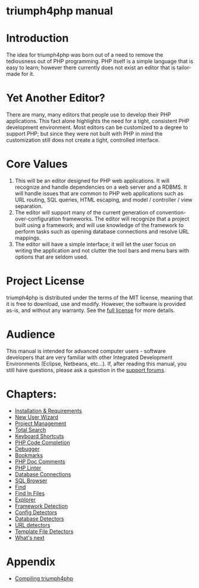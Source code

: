 # triumph4php manual #

# Introduction #
The idea for triumph4php was born out of a need to remove the tediousness out of PHP programming. PHP itself is a 
simple language that is easy to learn; however there currently does not exist an editor that is tailor-made for it.  

# Yet Another Editor? #
There are many, many editors that people use to develop their PHP applications.  This fact alone highlights the 
need for a tight, consistent PHP development environment. Most editors can be customized to a degree to support 
PHP; but since they were not built with PHP in mind the customization still does not create a tight, controlled 
interface.

# Core Values #
  1. This will be an editor designed for PHP web applications.  It will recognize and handle dependencies on a 
     web server and a RDBMS. It will handle issues that are common to PHP web applications such as URL routing, 
	 SQL queries, HTML escaping, and model / controller / view separation.
  2. The editor will support many of the current generation of convention-over-configuration frameworks.  The editor
     will recognize that a project built using a framework; and will use knowledge of the framework to perform tasks 
	 such as opening database connections and resolve URL mappings.
  3. The editor will have a simple interface; it will let the user focus on writing the application and not clutter 
     the tool bars and menu bars with options that are seldom used.

# Project License #
triumph4php is distributed under the terms of the MIT license, meaning that it is free to download, use and modify.
However, the software is provided as-is, and without any warranty. See the 
[full license](http://www.opensource.org/licenses/mit-license.php) for more details.

# Audience #
This manual is intended for advanced computer users - software developers that are very familiar with other Integrated 
Development Environments (Eclipse, Netbeans, etc...).  If, after reading this manual, you still have questions, 
please ask a question in the [support forums](http://support.triumph4php.com/forums).

<a id="toc"></a>
# Chapters: #
  * [Installation & Requirements](/installation/)
  * [New User Wizard](/new-user-wizard/)
  * [Project Management](/projects/)
  * [Total Search](/total-search/)  
  * [Keyboard Shortcuts](/keyboard-shortcuts/)
  * [PHP Code Completion](/php-code-completion/)
  * [Debugger](/debugger/)
  * [Bookmarks](/bookmarks/)
  * [PHP Doc Comments](/php-doc-comments/)
  * [PHP Linter](/php-linter/)
  * [Database Connections](/database-connections/)
  * [SQL Browser](/sql-browser/)  
  * [Find](/find/)
  * [Find In Files](/find-in-files/)
  * [Explorer](/explorer/)
  * [Framework Detection](/framework-detection/)
  * [Config Detectors](/config-detectors/)
  * [Database Detectors](/database-detectors/)
  * [URL detectors](/url-detectors/)
  * [Template File Detectors](/template-file-detectors/)
  * [What's next](/what-next/)

# Appendix #
  * [Compiling triumph4php](/compiling/)
